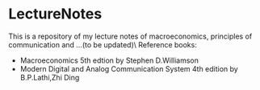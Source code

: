 # LectureNotes
This is a repository of my lecture notes of macroeconomics, principles of communication and ...(to be updated)\\
Reference books:
* Macroeconomics 5th edtion by Stephen D.Williamson
* Modern Digital and Analog Communication System 4th edition by B.P.Lathi,Zhi Ding
